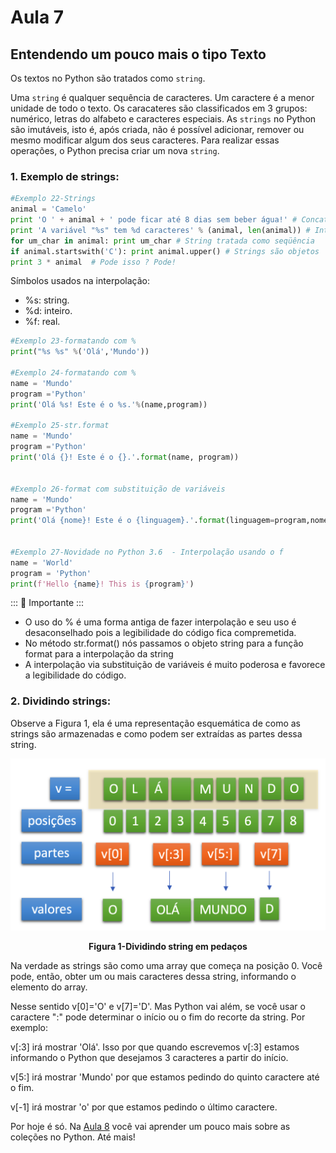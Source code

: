 # Aula 7

## Entendendo um pouco mais o tipo Texto

Os textos no Python são tratados como `string`.

Uma `string` é qualquer sequência de caracteres. Um caractere é a menor unidade de todo o texto. Os caracateres são classificados em 3 grupos: numérico, letras do alfabeto e caracteres especiais.
As `strings` no Python são imutáveis, isto é, após criada,  não é possível adicionar, remover ou mesmo modificar algum dos seus caracteres. Para realizar essas operações, o Python precisa criar um nova `string`.

### 1. Exemplo de strings:

```python
#Exemplo 22-Strings
animal = 'Camelo'
print 'O ' + animal + ' pode ficar até 8 dias sem beber água!' # Concatenação
print 'A variável "%s" tem %d caracteres' % (animal, len(animal)) # Interpolação
for um_char in animal: print um_char # String tratada como seqüência
if animal.startswith('C'): print animal.upper() # Strings são objetos
print 3 * animal  # Pode isso ? Pode!

```

Símbolos usados na interpolação:
- %s: string.
- %d: inteiro.
- %f: real.

```python
#Exemplo 23-formatando com %
print("%s %s" %('Olá','Mundo'))

#Exemplo 24-formatando com % 
name = 'Mundo'
program ='Python'
print('Olá %s! Este é o %s.'%(name,program))

#Exemplo 25-str.format
name = 'Mundo' 
program ='Python'
print('Olá {}! Este é o {}.'.format(name, program))


#Exemplo 26-format com substituição de variáveis
name = 'Mundo' 
program ='Python'
print('Olá {nome}! Este é o {linguagem}.'.format(linguagem=program,nome=name))


#Exemplo 27-Novidade no Python 3.6  - Interpolação usando o f
name = 'World'
program = 'Python'
print(f'Hello {name}! This is {program}')

```

::: :pushpin: Importante :::

- O uso do % é uma forma antiga de fazer  interpolação e seu uso é desaconselhado pois a legibilidade do código fica compremetida.
- No método str.format() nós passamos o objeto string para a função format para a interpolação da string
- A interpolação via substituição de variáveis é muito poderosa e favorece a legibilidade do código.

### 2. Dividindo strings:

Observe a Figura 1, ela é uma representação esquemática de como as strings são armazenadas e como podem ser extraídas as partes dessa string.

<p align="center">
  <img src="imagens/Substrings.png" alt="Dividindo string em pedaços">
</p>
<p align="center">
   <strong>Figura 1-Dividindo string em pedaços</strong> 
</p>

Na verdade as strings são como uma array que começa na posição 0.
Você pode, então, obter um ou mais caracteres dessa string, informando o elemento do array.

Nesse sentido v[0]='O' e v[7]='D'.
Mas Python vai além, se você usar o caractere ":" pode determinar o início ou o fim do recorte da string. Por exemplo:

v[:3] irá mostrar 'Olá'. Isso por que quando escrevemos v[:3] estamos informando o Python que desejamos 3 caracteres a partir do início. 

v[5:] irá mostrar 'Mundo' por que estamos pedindo do quinto  caractere até o fim.

v[-1] irá mostrar 'o' por que estamos pedindo o último caractere.


Por hoje é só. Na [Aula 8](Aula8.md) você vai aprender um pouco mais sobre as coleções no Python. Até mais!

